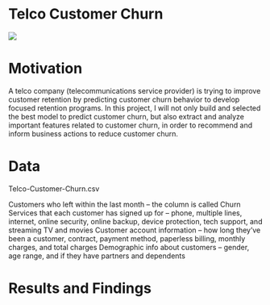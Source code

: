 # Telco Customer Churn
![](https://storage.googleapis.com/gweb-uniblog-publish-prod/original_images/Telco_bundle_GPC_image_1.png)

# Motivation
A telco company (telecommunications service provider) is trying to improve customer retention by predicting customer churn behavior to develop focused retention programs. In this project, I will not only build and selected the best model to predict customer churn, but also extract and analyze important features related to customer churn, in order to recommend and inform business actions to reduce customer churn.

# Data
Telco-Customer-Churn.csv

Customers who left within the last month – the column is called Churn
Services that each customer has signed up for – phone, multiple lines, internet, online security, online backup, device protection, tech support, and streaming TV and movies
Customer account information – how long they’ve been a customer, contract, payment method, paperless billing, monthly charges, and total charges
Demographic info about customers – gender, age range, and if they have partners and dependents

# Results and Findings
